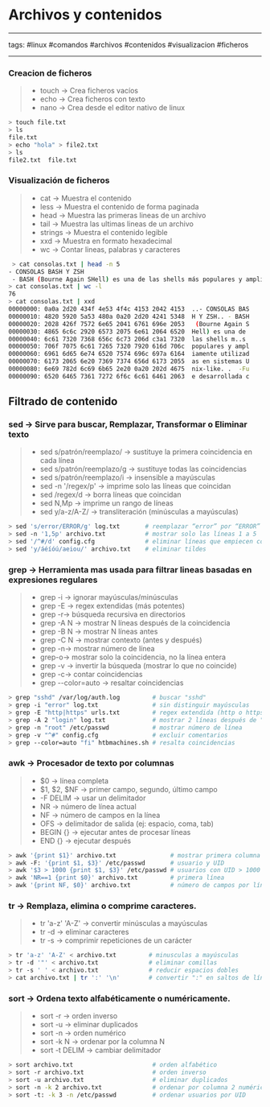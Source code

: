 # Archivos y contenidos
__________
tags: #linux #comandos #archivos #contenidos #visualizacion #ficheros
_____________________________

### **Creacion de ficheros** 

>- touch → Crea ficheros vacíos
>- echo → Crea ficheros con texto
>- nano → Crea desde el editor nativo de linux

```bash
> touch file.txt
> ls
file.txt 
> echo "hola" > file2.txt
> ls
file2.txt  file.txt
```

### **Visualización de ficheros**

>- cat → Muestra el contenido
>- less → Muestra el contenido de forma paginada
>- head → Muestra las primeras lineas de un archivo
>- tail → Muestra las ultimas lineas de un archivo
>- strings → Muestra el contenido legible
>- xxd → Muestra en formato hexadecimal
>- wc → Contar lineas, palabras y caracteres

```bash
 > cat consolas.txt | head -n 5
- CONSOLAS BASH Y ZSH
 - BASH (Bourne Again SHell) es una de las shells más populares y ampliamente utilizadas en sistemas Unix-like. 
> cat consolas.txt | wc -l 
76
> cat consolas.txt | xxd 
00000000: 0a0a 2d20 434f 4e53 4f4c 4153 2042 4153  ..- CONSOLAS BAS
00000010: 4820 5920 5a53 480a 0a20 2d20 4241 5348  H Y ZSH.. - BASH
00000020: 2028 426f 7572 6e65 2041 6761 696e 2053   (Bourne Again S
00000030: 4865 6c6c 2920 6573 2075 6e61 2064 6520  Hell) es una de 
00000040: 6c61 7320 7368 656c 6c73 206d c3a1 7320  las shells m..s 
00000050: 706f 7075 6c61 7265 7320 7920 616d 706c  populares y ampl
00000060: 6961 6d65 6e74 6520 7574 696c 697a 6164  iamente utilizad
00000070: 6173 2065 6e20 7369 7374 656d 6173 2055  as en sistemas U
00000080: 6e69 782d 6c69 6b65 2e20 0a20 202d 4675  nix-like. .  -Fu
00000090: 6520 6465 7361 7272 6f6c 6c61 6461 2063  e desarrollada c
```

## **Filtrado de contenido**

### **sed** → Sirve para buscar, Remplazar, Transformar o Eliminar texto

>- sed s/patrón/reemplazo/ → sustituye la primera coincidencia en cada línea
>- sed s/patrón/reemplazo/g → sustituye todas las coincidencias    
>- sed s/patrón/reemplazo/i → insensible a mayúsculas   
>- sed -n '/regex/p' → imprime solo las líneas que coincidan
>- sed /regex/d → borra líneas que coincidan
>- sed N,Mp → imprime un rango de líneas
>- sed y/a-z/A-Z/ → transliteración (minúsculas a mayúsculas)

```bash
> sed 's/error/ERROR/g' log.txt       # reemplazar “error” por “ERROR”
> sed -n '1,5p' archivo.txt           # mostrar solo las líneas 1 a 5
> sed '/^#/d' config.cfg              # eliminar líneas que empiecen con #
> sed 'y/áéíóú/aeiou/' archivo.txt    # eliminar tildes
```

### **grep** → Herramienta mas usada para filtrar lineas basadas en expresiones regulares 

 >- grep -i → ignorar mayúsculas/minúsculas
 >- grep -E → regex extendidas (más potentes)
 >- grep -r→ búsqueda recursiva en directorios
 >- grep -A N → mostrar N líneas después de la coincidencia
 >- grep -B N → mostrar N líneas antes
 >- grep -C N → mostrar contexto (antes y después)
 >- grep -n→ mostrar número de línea
 >- grep-o→ mostrar solo la coincidencia, no la línea entera
 >- grep -v → invertir la búsqueda (mostrar lo que no coincide)
 >- grep -c→ contar coincidencias
 >- grep --color=auto → resaltar coincidencias
 
 ```bash
> grep "sshd" /var/log/auth.log         # buscar "sshd"
> grep -i "error" log.txt               # sin distinguir mayúsculas
> grep -E "http|https" urls.txt         # regex extendida (http o https)
> grep -A 2 "login" log.txt             # mostrar 2 líneas después de "login"
> grep -n "root" /etc/passwd            # mostrar número de línea
> grep -v "^#" config.cfg               # excluir comentarios
> grep --color=auto "fi" htbmachines.sh # resalta coincidencias
 ```

### **awk** → Procesador de texto por columnas

>- $0 → línea completa
>- $1, $2, $NF → primer campo, segundo, último campo
>- -F DELIM → usar un delimitador
>- NR → número de línea actual
>- NF → número de campos en la línea
>- OFS → delimitador de salida (ej: espacio, coma, tab)
>- BEGIN {} → ejecutar antes de procesar líneas
>- END {} → ejecutar después

```bash
> awk '{print $1}' archivo.txt               # mostrar primera columna
> awk -F: '{print $1, $3}' /etc/passwd       # usuario y UID
> awk '$3 > 1000 {print $1, $3}' /etc/passwd # usuarios con UID > 1000
> awk 'NR==1 {print $0}' archivo.txt         # primera línea
> awk '{print NF, $0}' archivo.txt           # número de campos por línea
```

### **tr** → Remplaza, elimina o comprime caracteres.

>- tr 'a-z' 'A-Z' → convertir minúsculas a mayúsculas
>- tr -d → eliminar caracteres
>- tr -s → comprimir repeticiones de un carácter

```bash 
> tr 'a-z' 'A-Z' < archivo.txt         # minusculas a mayúsculas
> tr -d '"' < archivo.txt              # eliminar comillas
> tr -s ' ' < archivo.txt              # reducir espacios dobles
> cat archivo.txt | tr ':' '\n'        # convertir ":" en saltos de línea
```

### **sort** → Ordena texto alfabéticamente o numéricamente.

>- sort -r → orden inverso
>- sort -u → eliminar duplicados
>- sort -n → orden numérico
>- sort -k N → ordenar por la columna N
>- sort -t DELIM → cambiar delimitador

```bash
> sort archivo.txt                      # orden alfabético
> sort -r archivo.txt                   # orden inverso
> sort -u archivo.txt                   # eliminar duplicados
> sort -n -k 2 archivo.txt              # ordenar por columna 2 numérica
> sort -t: -k 3 -n /etc/passwd          # ordenar usuarios por UID
```

